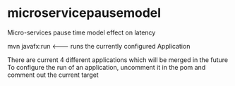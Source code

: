 # microservicepausemodel
Micro-services pause time model effect on latency

mvn javafx:run <--- runs the currently configured Application

There are current 4 different applications which will be merged in the future
To configure the run of an application, uncomment it in the pom and comment out the current target
